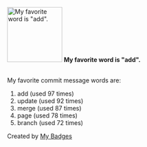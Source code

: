 <img src="https://my-badges.github.io/my-badges/favorite-word.png" alt="My favorite word is &quot;add&quot;." title="My favorite word is &quot;add&quot;." width="128">
<strong>My favorite word is &quot;add&quot;.</strong>
<br><br>

My favorite commit message words are:

1. add (used 97 times)
2. update (used 92 times)
3. merge (used 87 times)
4. page (used 78 times)
5. branch (used 72 times)


Created by <a href="https://github.com/my-badges/my-badges">My Badges</a>